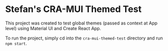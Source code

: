 # Stefan's CRA-MUI Themed Test

This project was created to test global themes (passed as context at App level) using Material UI and Create React App.

To run the project, simply cd into the `cra-mui-themed-test` directory and run `npm start`.